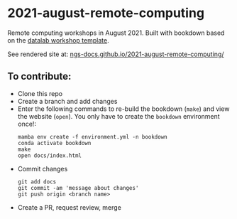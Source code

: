 # 2021-august-remote-computing

Remote computing workshops in August 2021. Built with bookdown based
on the
[datalab workshop template](https://github.com/datalab-dev/template_workshop).

See rendered site at:
[ngs-docs.github.io/2021-august-remote-computing/](https://ngs-docs.github.io/2021-august-remote-computing/)

## To contribute:

- Clone this repo
- Create a branch and add changes
- Enter the following commands to re-build the bookdown (`make`) and view the website (`open`). You only have to create the `bookdown` environment once!:
   ```
   mamba env create -f environment.yml -n bookdown
   conda activate bookdown
   make
   open docs/index.html
   ```
- Commit changes
  ```
  git add docs
  git commit -am 'message about changes'
  git push origin <branch name>
  ```
- Create a PR, request review, merge

